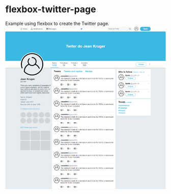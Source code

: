 # flexbox-twitter-page
Example using flexbox to create the Twitter page.
![image resut](https://github.com/jeancarloskruger/flexbox-twitter-page/blob/master/result.png)